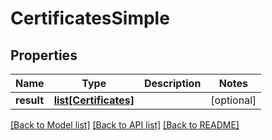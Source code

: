 # CertificatesSimple

## Properties
Name | Type | Description | Notes
------------ | ------------- | ------------- | -------------
**result** | [**list[Certificates]**](Certificates.md) |  | [optional] 

[[Back to Model list]](../README.md#documentation-for-models) [[Back to API list]](../README.md#documentation-for-api-endpoints) [[Back to README]](../README.md)


